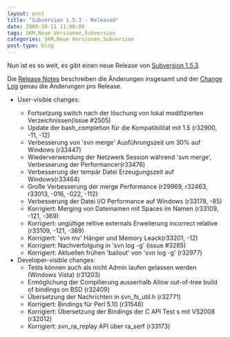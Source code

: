 ```yaml
---
layout: post
title: "Subversion 1.5.3 - Released"
date: 2008-10-11 11:08:00
tags: SKM,Neue Versionen,Subversion
categories: SKM,Neue Versionen,Subversion
post-type: blog
---
```

Nun ist es so weit, es gibt einen neue Release von <a href="http://subversion.tigris.org/servlets/NewsItemView?newsItemID=2164"  title="Subversion 1.5.3">Subversion 1.5.3</a>.

Die <a href="http://subversion.tigris.org/svn_1.5_releasenotes.html"  title="Release Notes">Release Notes</a> beschreiben die Änderungen insgesamt und der <a href="http://svn.collab.net/repos/svn/tags/1.5.3/CHANGES"  title="Change Log">Change Log</a> genau die Änderungen pro Release.

<ul>
<li>User-visible changes:</li>
<ul>
<li>Fortsetzung switch nach der löschung von lokal modifizierten Verzeichnissen(issue #2505)</li>
<li>Update der bash_completion für die Kompatibilität mit 1.5 (r32900, -11, -12)</li>
<li>Verbesserung von 'svn merge' Ausführungszeit um 30% auf Windows (r33447)</li>
<li>Wiederverwendung der Netzwerk Session während 'svn merge', Verbesserung der Performancer(r33476)</li>
<li>Verbesserung der tempär Datei Erzeugungszeit auf Windows(r33464)</li>
<li>Große Verbesserung der merge Performance (r29969, r32463, r33013, -016, -022, -112)</li>
<li>Verbesserung der Datei I/O Performance auf Windows (r33178, -85)</li>
<li>Korrigiert: Merging von Dateinamen mit Spaces im Namen  (r33109, -121, -369)</li>
<li>Korrigiert: ungültige reltive externals Erweiterung incorrect relative (r33109, -121, -369)</li>
<li>Korrigiert: 'svn mv' Hänger und Memory Leack(r33201, -12)</li>
<li>Korrigiert: Nachverfolgung in 'svn log -g' (issue #3285)</li>
<li>Korrigiert: Aktuellen frühen 'bailout' von 'svn log -g' (r32977)</li>
</ul>

<li>Developer-visible changes:
<ul>
<li>Tests können auch als nicht Admin laufen gelassen werden (Windows Vista) (r31203)</li>
<li>Ermöglichung der Compilierung ausserhalb Allow out-of-tree build of bindings on BSD (r32409)</li>
<li>Übersetzung der Nachrichten  in svn_fs_util.h (r32771)</li>
<li>Korrigiert: Bindings für Perl 5.10 (r31546)</li>
<li>Korrigiert: Übersetzung der Bindings der C API Test s mit VS2008 (r32012)</li>
<li>Korrigiert: svn_ra_replay API über ra_serf (r33173)</li>
</ul>
</ul>

